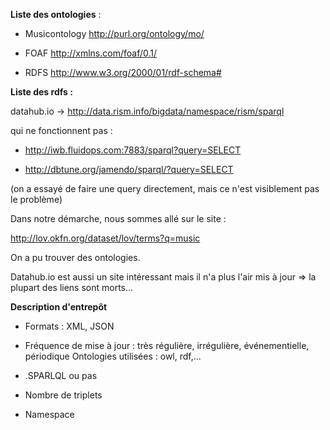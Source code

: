 **Liste des ontologies** :

 - Musicontology http://purl.org/ontology/mo/

 - FOAF    http://xmlns.com/foaf/0.1/

 - RDFS    http://www.w3.org/2000/01/rdf-schema#


**Liste des rdfs :**

  datahub.io ->
http://data.rism.info/bigdata/namespace/rism/sparql

qui ne fonctionnent pas :

 - http://iwb.fluidops.com:7883/sparql?query=SELECT

 - http://dbtune.org/jamendo/sparql/?query=SELECT

(on a essayé de faire une query directement, mais ce n'est visiblement pas le problème)


Dans notre démarche, nous sommes allé sur le site :

http://lov.okfn.org/dataset/lov/terms?q=music

On a pu trouver des ontologies.

Datahub.io est aussi un site intéressant mais il n'a plus l'air mis à jour =>
la plupart des liens sont morts...

**Description d'entrepôt**

 - Formats : XML, JSON

 - Fréquence de mise à jour : très régulière, irrégulière, événementielle, périodique
Ontologies utilisées : owl, rdf,...

 - .SPARLQL ou pas

 - Nombre de triplets

 - Namespace
